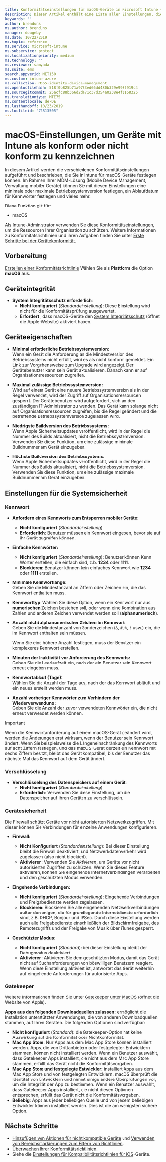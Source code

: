 ```yaml
---
title: Konformitätseinstellungen für macOS-Geräte in Microsoft Intune – Azure | Microsoft-Dokumentation
description: Dieser Artikel enthält eine Liste aller Einstellungen, die Sie verwenden können, um Konformität für Ihre macOS-Geräte in Microsoft Intune festzulegen. Sie können den Systemintegritätsschutz von Apple in Anspruch nehmen, Kennwortbeschränkungen festlegen, eine Firewall anfordern, Gatekeeper zulassen und vieles mehr.
keywords: ''
author: brenduns
ms.author: brenduns
manager: dougeby
ms.date: 10/22/2019
ms.topic: reference
ms.service: microsoft-intune
ms.subservice: protect
ms.localizationpriority: medium
ms.technology: ''
ms.reviewer: samyada
ms.suite: ems
search.appverid: MET150
ms.custom: intune-azure
ms.collection: M365-identity-device-management
ms.openlocfilehash: 518f0b825b71a9773ed66dd480b329e998f919c4
ms.sourcegitcommit: 25acfc88b366d2da71c37d354a0238e4f1168325
ms.translationtype: MTE75
ms.contentlocale: de-DE
ms.lasthandoff: 10/23/2019
ms.locfileid: "72813505"
---
```

# <a name="macos-settings-to-mark-devices-as-compliant-or-not-compliant-using-intune"></a>macOS-Einstellungen, um Geräte mit Intune als konform oder nicht konform zu kennzeichnen

In diesem Artikel werden die verschiedenen Konformitätseinstellungen aufgeführt und beschrieben, die Sie in Intune für macOS-Geräte festlegen können. Im Rahmen Ihrer MDM-Lösung (Mobile Device Management, Verwaltung mobiler Geräte) können Sie mit diesen Einstellungen eine minimale oder maximale Betriebssystemversion festlegen, ein Ablaufdatum für Kennwörter festlegen und vieles mehr.

Diese Funktion gilt für:

- macOS

Als Intune-Administrator verwenden Sie diese Konformitätseinstellungen, um die Ressourcen Ihrer Organisation zu schützen. Weitere Informationen zu Konformitätsrichtlinien und ihren Aufgaben finden Sie unter [Erste Schritte bei der Gerätekonformität](device-compliance-get-started.md).

## <a name="before-you-begin"></a>Vorbereitung

[Erstellen einer Konformitätsrichtlinie](create-compliance-policy.md#create-the-policy) Wählen Sie als **Plattform** die Option **macOS** aus.

## <a name="device-health"></a>Geräteintegrität

- **System Integritätsschutz erforderlich**:  
  - **Nicht konfiguriert** (*Standardeinstellung*): Diese Einstellung wird nicht für die Konformitätsprüfung ausgewertet.
  - **Erfordert** , dass macOS-Geräte den [System Integritätsschutz](https://support.apple.com/HT204899) (öffnet die Apple-Website) aktiviert haben.  

## <a name="device-properties"></a>Geräteeigenschaften

- **Minimal erforderliche Betriebssystemversion:**  
  Wenn ein Gerät die Anforderung an die Mindestversion des Betriebssystems nicht erfüllt, wird es als nicht konform gemeldet. Ein Link zur Vorgehensweise zum Upgrade wird angezeigt. Der Gerätebenutzer kann sein Gerät aktualisieren. Danach kann er auf Organisationsressourcen zugreifen.

- **Maximal zulässige Betriebssystemversion:**  
  Wird auf einem Gerät eine neuere Betriebssystemversion als in der Regel verwendet, wird der Zugriff auf Organisationsressourcen gesperrt. Der Gerätebenutzer wird aufgefordert, sich an den zuständigen IT-Administrator zu wenden. Das Gerät kann solange nicht auf Organisationsressourcen zugreifen, bis die Regel geändert und die betreffende Betriebssystemversion zugelassen wird.

- **Niedrigste Buildversion des Betriebssystems:**  
  Wenn Apple Sicherheitsupdates veröffentlicht, wird in der Regel die Nummer des Builds aktualisiert, nicht die Betriebssystemversion. Verwenden Sie diese Funktion, um eine zulässige minimale Buildnummer am Gerät einzugeben.

- **Höchste Buildversion des Betriebssystems:**  
  Wenn Apple Sicherheitsupdates veröffentlicht, wird in der Regel die Nummer des Builds aktualisiert, nicht die Betriebssystemversion. Verwenden Sie diese Funktion, um eine zulässige maximale Buildnummer am Gerät einzugeben.

## <a name="system-security-settings"></a>Einstellungen für die Systemsicherheit

### <a name="password"></a>Kennwort

- **Anfordern eines Kennworts zum Entsperren mobiler Geräte:**  
  - **Nicht konfiguriert** (*Standardeinstellung*)
  - **Erforderlich**: Benutzer müssen ein Kennwort eingeben, bevor sie auf ihr Gerät zugreifen können.

- **Einfache Kennwörter:**  
  - **Nicht konfiguriert** (*Standardeinstellung*): Benutzer können Kenn Wörter erstellen, die einfach sind, z.b. **1234** oder **1111**.
  - **Blockieren**: Benutzer können kein einfaches Kennwort wie **1234** oder **1111** erstellen.

- **Minimale Kennwortlänge:**  
  Geben Sie die Mindestanzahl an Ziffern oder Zeichen ein, die das Kennwort enthalten muss.

- **Kennworttyp**: Wählen Sie diese Option, wenn ein Kennwort nur aus **numerischen** Zeichen bestehen soll, oder wenn eine Kombination aus Zahlen und anderen Zeichen verwendet werden soll (**alphanumerisch**).

- **Anzahl nicht alphanumerischer Zeichen im Kennwort:**  
  Geben Sie die Mindestanzahl von Sonderzeichen (`&`, `#`, `%`, `!` usw.) ein, die im Kennwort enthalten sein müssen.

  Wenn Sie eine höhere Anzahl festlegen, muss der Benutzer ein komplexeres Kennwort erstellen.

- **Minuten der Inaktivität vor Anforderung des Kennworts:**  
  Geben Sie die Leerlaufzeit ein, nach der ein Benutzer sein Kennwort erneut eingeben muss.

- **Kennwortablauf (Tage):**  
  Wählen Sie die Anzahl der Tage aus, nach der das Kennwort abläuft und ein neues erstellt werden muss.

- **Anzahl vorheriger Kennwörter zum Verhindern der Wiederverwendung:**  
  Geben Sie die Anzahl der zuvor verwendeten Kennwörter ein, die nicht erneut verwendet werden können.
> [!IMPORTANT]
> Wenn die Kennwortanforderung auf einem macOS-Gerät geändert wird, werden die Änderungen erst wirksam, wenn der Benutzer sein Kennwort ändert. Wenn Sie beispielsweise die Längeneinschränkung des Kennworts auf acht Ziffern festlegen, und das macOS-Gerät derzeit ein Kennwort mit sechs Ziffern besitzt, bleibt das Gerät kompatibel, bis der Benutzer das nächste Mal das Kennwort auf dem Gerät ändert.

### <a name="encryption"></a>Verschlüsselung

- **Verschlüsselung des Datenspeichers auf einem Gerät**:  
  - **Nicht konfiguriert** (*Standardeinstellung*)
  - **Erforderlich**: Verwenden Sie diese Einstellung, um die Datenspeicher auf Ihren Geräten zu verschlüsseln.

### <a name="device-security"></a>Gerätesicherheit

Die Firewall schützt Geräte vor nicht autorisierten Netzwerkzugriffen. Mit dieser können Sie Verbindungen für einzelne Anwendungen konfigurieren. 

- **Firewall:**  
  - **Nicht Konfiguriert** (*Standardeinstellung*): Bei dieser Einstellung bleibt die Firewall deaktiviert, und Netzwerkdatenverkehr wird zugelassen (also nicht blockiert).
  - **Aktivieren**: Verwenden Sie *Aktivieren*, um Geräte vor nicht autorisierten Zugriffen zu schützen. Wenn Sie dieses Feature aktivieren, können Sie eingehende Internetverbindungen verarbeiten und den geschützten Modus verwenden. 

- **Eingehende Verbindungen:**  
  - **Nicht konfiguriert** (*Standardeinstellung*): Eingehende Verbindungen und Freigabedienste werden zugelassen.
  - **Blockieren**: Blockieren Sie alle eingehenden Netzwerkverbindungen außer denjenigen, die für grundlegende Internetdienste erforderlich sind, z.B. DHCP, Bonjour und IPSec. Durch diese Einstellung werden auch alle Freigabedienste einschließlich der Bildschirmfreigabe, des Remotezugriffs und der Freigabe von Musik über iTunes gesperrt.  

- **Geschützter Modus:**  
  - **Nicht konfiguriert** (*Standard*): bei dieser Einstellung bleibt der Debugmodus deaktiviert.
  - **Aktivieren**: Aktivieren Sie dem geschützten Modus, damit das Gerät nicht auf Suchanforderungen von böswilligen Benutzern reagiert. Wenn diese Einstellung aktiviert ist, antwortet das Gerät weiterhin auf eingehende Anforderungen für autorisierte Apps.  

### <a name="gatekeeper"></a>Gatekeeper

Weitere Informationen finden Sie unter [Gatekeeper unter MacOS](https://support.apple.com/HT202491) (öffnet die Website von Apple).

**Apps aus den folgenden Downloadquellen zulassen:** ermöglicht die Installation unterstützter Anwendungen, die von anderen Downloadquellen stammen, auf Ihren Geräten. Die folgenden Optionen sind verfügbar:

- **Nicht konfiguriert** (*Standard*): die Gatekeeper-Option hat keine Auswirkung auf die Konformität oder Nichtkonformität.  
- **Mac App Store**: Nur Apps aus dem Mac App Store können installiert werden. Apps, die von Drittanbietern oder festgelegten Entwicklern stammen, können nicht installiert werden. Wenn ein Benutzer auswählt, dass Gatekeeper Apps installiert, die nicht aus dem Mac App Store stammen, erfüllt das Gerät nicht die Konformitätsvorgaben.
- **Mac App Store und festgelegte Entwickler:** installiert Apps aus dem Mac App Store und von festgelegten Entwicklern. macOS überprüft die Identität von Entwicklern und nimmt einige andere Überprüfungen vor, um die Integrität der App zu bestimmen. Wenn ein Benutzer auswählt, dass Gatekeeper Apps installiert, die nicht diesen Optionen entsprechen, erfüllt das Gerät nicht die Konformitätsvorgaben.
- **Beliebig**: Apps aus jeder beliebigen Quelle und von jedem beliebigen Entwickler können installiert werden. Dies ist die am wenigsten sichere Option.
 

## <a name="next-steps"></a>Nächste Schritte

- [Hinzufügen von Aktionen für nicht kompatible Geräte](actions-for-noncompliance.md) und [Verwenden von Bereichsmarkierungen zum Filtern von Richtlinien](../fundamentals/scope-tags.md).
- [Überwachen Ihrer Konformitätsrichtlinien](compliance-policy-monitor.md).
- Siehe die [Einstellungen für Kompatibilitätsrichtlinien für iOS](compliance-policy-create-ios.md)-Geräte.